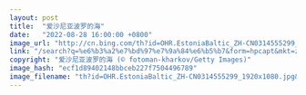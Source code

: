 ```yaml
---
layout: post
title:  "爱沙尼亚波罗的海"
date:   "2022-08-28 16:00:00 +0800"
image_url: "http://cn.bing.com/th?id=OHR.EstoniaBaltic_ZH-CN0314555299_1920x1080.jpg&rf=LaDigue_1920x1080.jpg&pid=hp"
link: "/search?q=%e6%b3%a2%e7%bd%97%e7%9a%84%e6%b5%b7&form=hpcapt&mkt=zh-cn"
copyright: "爱沙尼亚波罗的海 (© fotoman-kharkov/Getty Images)"
image_hash: "ecf1d89402148bbceb227f7504496789"
image_filename: "th?id=OHR.EstoniaBaltic_ZH-CN0314555299_1920x1080.jpg&rf=LaDigue_1920x1080.jpg&pid=hp"
---
```


